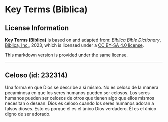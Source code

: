 # Key Terms (Biblica)

## License Information

**Key Terms (Biblica)** is based on and adapted from: _Biblica Bible Dictionary_, [Biblica, Inc.](https://www.biblica.com/), 2023, which is licensed under a [CC BY-SA 4.0 license](https://creativecommons.org/licenses/by-sa/4.0/legalcode.en).

This markdown version is provided under the same license.



--------------------------------

## Celoso (id: 232314)

Una forma en que Dios se describe a sí mismo. No es celoso de la manera pecaminosa en que los seres humanos pueden ser celosos. Los seres humanos pueden ser celosos de otros que tienen algo que ellos mismos necesitan o desean. Dios es celoso cuando los seres humanos adoran a falsos dioses. Esto es porque él es el único Dios verdadero. Él es el único digno de ser adorado.


